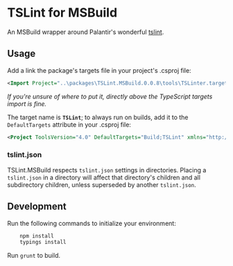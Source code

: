 # TSLint for MSBuild

An MSBuild wrapper around Palantir's wonderful [tslint](https://github.com/palantir/tslint).

## Usage

Add a link the package's targets file in your project's .csproj file:

```xml
<Import Project="..\packages\TSLint.MSBuild.0.0.8\tools\TSLinter.targets" />
```

*If you're unsure of where to put it, directly above the TypeScript targets import is fine.*

The target name is **`TSLint`**; to always run on builds, add it to the `DefaultTargets` attribute in your .csproj file:

```xml
<Project ToolsVersion="4.0" DefaultTargets="Build;TSLint" xmlns="http://schemas.microsoft.com/developer/msbuild/2003">
``` 

### tslint.json

TSLint.MSBuild respects `tslint.json` settings in directories.
Placing a `tslint.json` in a directory will affect that directory's children and all subdirectory children, unless superseded by another `tslint.json`. 


## Development

Run the following commands to initialize your environment:

```cmd
    npm install
    typings install
```

Run `grunt` to build.
